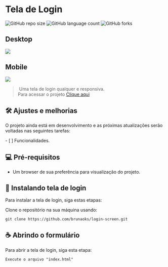  # Tela de Login 
  
 <!---Esses são exemplos. Veja https://shields.io para outras pessoas ou para personalizar este conjunto de escudos. Você pode querer incluir dependências, status do projeto e informações de licença aqui---> 
  
 ![GitHub repo size](https://img.shields.io/github/repo-size/brunaoks/login-screen?style=for-the-badge) 
 ![GitHub language count](https://img.shields.io/github/languages/count/brunaoks/login-screen?style=for-the-badge) 
 ![GitHub forks](https://img.shields.io/github/forks/brunaoks/login-screen?style=for-the-badge)   

## Desktop
<img src="https://user-images.githubusercontent.com/102770109/202873396-41c94399-bd3c-4184-8153-0e28b518ddd6.jpg"  />

## Mobile
<img src="https://user-images.githubusercontent.com/102770109/202873568-4e3c7d10-fef4-4a15-8d82-881437048821.png"  />

 > Uma tela de login qualquer e responsiva.<br> Para acessar o projeto <a href="https://brunaoks.github.io/login-screen/">Clique aqui</a>
  
 ## 🛠️ Ajustes e melhorias 
  
 O projeto ainda está em desenvolvimento e as próximas atualizações serão voltadas nas seguintes tarefas: 
  
 - [ ] Funcionalidades.
  
 ## 💻 Pré-requisitos

* Um browser de sua preferência para visualização do projeto.

## 🚀 Instalando tela de login

Para instalar a tela de login, siga estas etapas:

Clone o repositório na sua máquina usando:
```
git clone https://github.com/brunaoks/login-screen.git
```
   
 ## ☕ Abrindo o formulário 
  
 Para abrir a tela de login, siga esta etapa: 
  
 ``` 
 Execute o arquivo "index.html"
 ```
